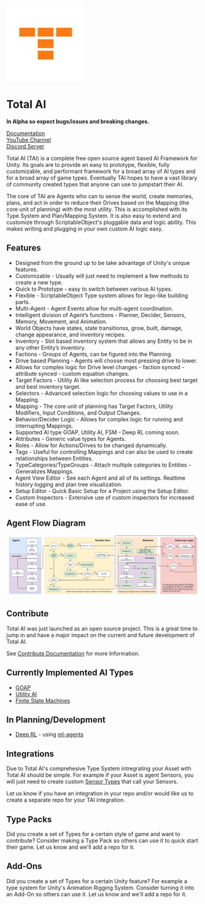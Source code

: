 <img src="TotalAI/Editor/Images/TotalAILogo.png" width="200"/> 

# Total AI

<b>In Alpha so expect bugs/issues and breaking changes.</b>

<a href="http://totalai.org/doc-introduction.html">Documentation</a><br>
<a href="https://www.youtube.com/channel/UCTznMlxoaeJMPm1dC26HvUA">YouTube Channel</a><br>
<a href="https://discord.gg/jf52tnUFX2">Discord Server</a><br>

Total AI (TAI) is a complete free open source agent based AI Framework for Unity.
Its goals are to provide an easy to prototype, flexible, fully customizable, and performant framework
for a broad array of AI types and for a broad array of game types.  Eventually TAI hopes to have a
vast library of community created types that anyone can use to jumpstart their AI.

The core of TAI are Agents who can to sense the world, create memories, plans, and act in order to
reduce their Drives based on the Mapping (the core unit of planning) with the most utility. This is accomplished with its Type System
and Plan/Mapping System. It is also easy to extend and customize through ScriptableObject's pluggable data
and logic ability. This makes writing and plugging in your own custom AI logic easy.

## Features
* Designed from the ground up to be take advantage of Unity's unique features.
* Customizable - Usually will just need to implement a few methods to create a new type.
* Quick to Prototype - easy to switch between various AI types.
* Flexible - ScriptableObject Type system allows for lego-like building parts.
* Multi-Agent - Agent Events allow for multi-agent coordination.
* Intelligent division of Agent’s functions - Planner, Decider, Sensors, Memory, Movement, and Animation.
* World Objects have states, state transitionss, grow, built, damage, change appearance, and inventory recipes.
* Inventory - Slot based inventory system that allows any Entity to be in any other Entity’s inventory.
* Factions - Groups of Agents, can be figured into the Planning.
* Drive based Planning - Agents will choose most pressing drive to lower.
* Allows for complex logic for Drive level changes - faction synced - attribute synced - custom equation changes.
* Target Factors - Utility AI like selection process for choosing best target and best inventory target.
* Selectors - Advanced selection logic for choosing values to use in a Mapping.
* Mapping - The core unit of planning has Target Factors, Utility Modifiers, Input Conditions, and Output Changes.
* Behavior/Decider Logic - Allows for complex logic for running and interrupting Mappings.
* Supported AI type GOAP, Utility AI, FSM - Deep RL coming soon.
* Attributes - Generic value types for Agents.
* Roles - Allow for Actions/Drives to be changed dynamically.
* Tags - Useful for controlling Mappings and can also be used to create relationships between Entities.
* TypeCategories/TypeGroups - Attach multiple categories to Entities - Generalizes Mappings.
* Agent View Editor - See each Agent and all of its settings.  Realtime history logging and plan tree visualization.
* Setup Editor - Quick Basic Setup for a Project using the Setup Editor.
* Custom Inspectors - Extensive use of custom inspectors for increased ease of use.

## Agent Flow Diagram
<img src="AgentFlow.png" /> 

## Contribute
Total AI was just launched as an open source project.
This is a great time to jump in and have a major impact on the current and future development of Total AI.

See <a href="http://totalai.org/contrib-introduction.html">Contribute Documentation</a> for more Information.

## Currently Implemented AI Types
* <a href="http://totalai.org/doc-goap.html">GOAP</a>
* <a href="http://totalai.org/doc-utility-ai.html">Utility AI</a>
* <a href="http://totalai.org/doc-fsm.html">Finite State Machines</a>

## In Planning/Development
* <a href="http://totalai.org/doc-deep-rl.html">Deep RL</a> - using <a href="https://github.com/Unity-Technologies/ml-agents">ml-agents</a>

## Integrations
Due to Total AI's comprehesive Type System intregrating your Asset with Total AI should be simple.
For example if your Asset is agent Sensors, you will just need to create custom
<a href="http://totalai.org/doc-sensortype.html">Sensor Types</a> that call your Sensors.

Let us know if you have an integration in your repo and/or would like us to create a separate repo for your TAI integration.

## Type Packs
Did you create a set of Types for a certain style of game and want to contribute?  Consider making a Type Pack so
others can use it to quick start their game.  Let us know and we'll add a repo for it.

## Add-Ons
Did you create a set of Types for a certain Unity feature?  For example a type system for Unity's Animation Rigging System.
Consider turning it into an Add-On so others can use it.  Let us know and we'll add a repo for it.
